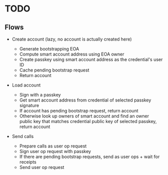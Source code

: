 # TODO

## Flows

- Create account (lazy, no account is actually created here)

  - Generate bootstrapping EOA
  - Compute smart account address using EOA owner
  - Create passkey using smart account address as the credential's user ID
  - Cache pending bootstrap request
  - Return account

- Load account

  - Sign with a passkey
  - Get smart account address from credential of selected passkey signature
  - If account has pending bootstrap request, return account
  - Otherwise look up owners of smart account and find an owner public key that matches credential public key of selected passkey, return account

- Send calls

  - Prepare calls as user op request
  - Sign user op request with passkey
  - If there are pending bootstrap requests, send as user ops + wait for receipts
  - Send user op request
